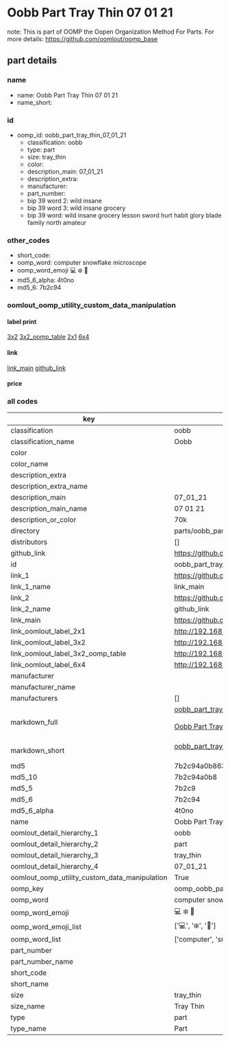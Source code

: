 # Oobb Part Tray Thin 07 01 21  

note: This is part of OOMP the Oopen Organization Method For Parts. For more details: https://github.com/oomlout/oomp_base

##  part details





### name
* name: Oobb Part Tray Thin 07 01 21
* name_short: 
### id
* oomp_id: oobb_part_tray_thin_07_01_21
  * classification: oobb
  * type: part
  * size: tray_thin
  * color: 
  * description_main: 07_01_21
  * description_extra: 
  * manufacturer: 
  * part_number: 
  * bip 39 word 2: wild insane
  * bip 39 word 3: wild insane grocery
  * bip 39 word: wild insane grocery lesson sword hurt habit glory blade family north amateur

### other_codes
* short_code: 
* oomp_word: computer snowflake microscope
* oomp_word_emoji :computer: :snowflake: :microscope:
* md5_6_alpha: 4t0no
* md5_6: 7b2c94






### oomlout_oomp_utility_custom_data_manipulation
#### label print
[3x2](http://192.168.1.245:1112/?label=oomp%204t0no)
[3x2_oomp_table](http://192.168.1.107:1112/?label=oomp%204t0no)
[2x1](http://192.168.1.242:1112/?label=oomp%204t0no)
[6x4](http://192.168.1.55:1112/?label=oomp%204t0no)    

#### link

[link_main](https://github.com/oomlout/oomlout_oomp_current_version_messy/tree/main/parts/oobb_part_tray_thin_07_01_21) [github_link](https://github.com/oomlout/oomlout_oomp_part_src/tree/main/parts/oobb_part_tray_thin_07_01_21)                             

#### price







### all codes 
| key | value |  
| --- | --- |  
| classification | oobb |  
| classification_name | Oobb |  
| color |  |  
| color_name |  |  
| description_extra |  |  
| description_extra_name |  |  
| description_main | 07_01_21 |  
| description_main_name | 07 01 21 |  
| description_or_color | 70k |  
| directory | parts/oobb_part_tray_thin_07_01_21 |  
| distributors | [] |  
| github_link | https://github.com/oomlout/oomlout_oomp_part_src/tree/main/parts/oobb_part_tray_thin_07_01_21 |  
| id | oobb_part_tray_thin_07_01_21 |  
| link_1 | https://github.com/oomlout/oomlout_oomp_current_version_messy/tree/main/parts/oobb_part_tray_thin_07_01_21 |  
| link_1_name | link_main |  
| link_2 | https://github.com/oomlout/oomlout_oomp_part_src/tree/main/parts/oobb_part_tray_thin_07_01_21 |  
| link_2_name | github_link |  
| link_main | https://github.com/oomlout/oomlout_oomp_current_version_messy/tree/main/parts/oobb_part_tray_thin_07_01_21 |  
| link_oomlout_label_2x1 | http://192.168.1.242:1112/?label=oomp%204t0no |  
| link_oomlout_label_3x2 | http://192.168.1.245:1112/?label=oomp%204t0no |  
| link_oomlout_label_3x2_oomp_table | http://192.168.1.107:1112/?label=oomp%204t0no |  
| link_oomlout_label_6x4 | http://192.168.1.55:1112/?label=oomp%204t0no |  
| manufacturer |  |  
| manufacturer_name |  |  
| manufacturers | [] |  
| markdown_full | [oobb_part_tray_thin_07_01_21](https://github.com/oomlout/oomlout_oomp_current_version_messy/tree/main/parts/oobb_part_tray_thin_07_01_21)<br>[](https://github.com/oomlout/oomlout_oomp_current_version_messy/tree/main/parts/oobb_part_tray_thin_07_01_21)<br>[Oobb Part Tray Thin 07 01 21](https://github.com/oomlout/oomlout_oomp_current_version_messy/tree/main/parts/oobb_part_tray_thin_07_01_21)<br><br> |  
| markdown_short | [oobb_part_tray_thin_07_01_21](https://github.com/oomlout/oomlout_oomp_current_version_messy/tree/main/parts/oobb_part_tray_thin_07_01_21)<br><br> |  
| md5 | 7b2c94a0b8638d05bf6e2806cd9d3fd8 |  
| md5_10 | 7b2c94a0b8 |  
| md5_5 | 7b2c9 |  
| md5_6 | 7b2c94 |  
| md5_6_alpha | 4t0no |  
| name | Oobb Part Tray Thin 07 01 21 |  
| oomlout_detail_hierarchy_1 | oobb |  
| oomlout_detail_hierarchy_2 | part |  
| oomlout_detail_hierarchy_3 | tray_thin |  
| oomlout_detail_hierarchy_4 | 07_01_21 |  
| oomlout_oomp_utility_custom_data_manipulation | True |  
| oomp_key | oomp_oobb_part_tray_thin_07_01_21 |  
| oomp_word | computer snowflake microscope |  
| oomp_word_emoji | :computer: :snowflake: :microscope: |  
| oomp_word_emoji_list | [':computer:', ':snowflake:', ':microscope:'] |  
| oomp_word_list | ['computer', 'snowflake', 'microscope'] |  
| part_number |  |  
| part_number_name |  |  
| short_code |  |  
| short_name |  |  
| size | tray_thin |  
| size_name | Tray Thin |  
| type | part |  
| type_name | Part |  
